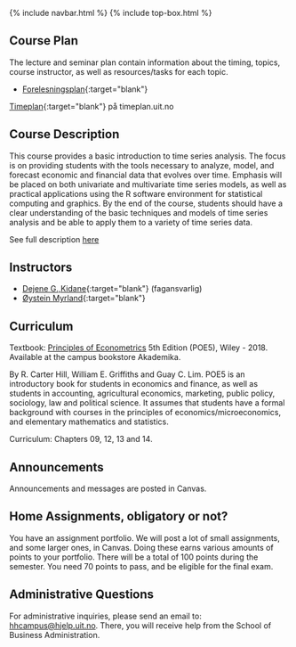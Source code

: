 {% include navbar.html %}  {% include top-box.html %}

## Course Plan 

The lecture and seminar plan contain information about the timing, topics, course instructor, as well as resources/tasks for each topic.

- [Forelesningsplan](forelesningsplan.html){:target="blank"}

[Timeplan](https://https://timeplan.uit.no/emne_timeplan.php?sem=25v&module[]=SOK-3021-1#week-50){:target="blank"} på timeplan.uit.no

## Course Description

This course provides a basic introduction to time series analysis. The focus is on providing students with the tools necessary to analyze, model, and forecast economic and financial data that evolves over time. Emphasis will be placed on both univariate and multivariate time series models, as well as practical applications using the R software environment for statistical computing and graphics. By the end of the course, students should have a clear understanding of the basic techniques and models of time series analysis and be able to apply them to a variety of time series data.

See full description [here](https://uit.no/utdanning/emner/emne/859434/sok-3021)

## Instructors
- [Dejene G.,Kidane](https://uit.no/ansatte/dejene.g.kidane){:target="blank"} (fagansvarlig)
- [Øystein Myrland](https://uit.no/ansatte/oystein.myrland){:target="blank"}


## Curriculum

Textbook: [Principles of Econometrics](https://principlesofeconometrics.com/poe5/poe5.html) 5th Edition (POE5), Wiley - 2018. Available at the campus bookstore Akademika.

By R. Carter Hill, William E. Griffiths and Guay C. Lim. POE5 is an introductory book for students in economics and finance, as well as students in accounting, agricultural economics, marketing, public policy, sociology, law and political science. It assumes that students have a formal background with courses in the principles of economics/microeconomics, and elementary mathematics and statistics.

Curriculum: Chapters 09, 12, 13 and 14.

## Announcements

Announcements and messages are posted in Canvas.

## Home Assignments, obligatory or not?
You have an assignment portfolio. We will post a lot of small assignments, and some larger ones, in Canvas. Doing these earns various amounts of points to your portfolio. There will be a total of 100 points during the semester. You need 70 points to pass, and be eligible for the final exam.


## Administrative Questions

For administrative inquiries, please send an email to: hhcampus@hjelp.uit.no. There, you will receive help from the School of Business Administration.




